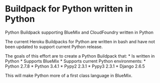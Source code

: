 Buildpack for Python written in Python
======================================

Python Buildpack supporting BlueMix and CloudFoundry written in Python

The current Heroku Buildpacks for Python are written in bash and have not been updated to support current Python release.

The goals of this effort are to create a Python Buildpack that:
    * Is written in Python
    * Supports BlueMix
    * Supports current Python environments:
        * Python 2.7.8
        * Python 3.4.1
        * Pypy2  2.3.1
        * Pypy3  2.3.1
        * Django 2.6.5

This will make Python more of a first class language in BlueMix.
